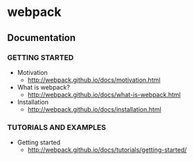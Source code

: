 # webpack
## Documentation
### GETTING STARTED
* Motivation
  * http://webpack.github.io/docs/motivation.html
* What is webpack?
  * http://webpack.github.io/docs/what-is-webpack.html
* Installation
  * http://webpack.github.io/docs/installation.html

### TUTORIALS AND EXAMPLES
* Getting started
  * http://webpack.github.io/docs/tutorials/getting-started/
